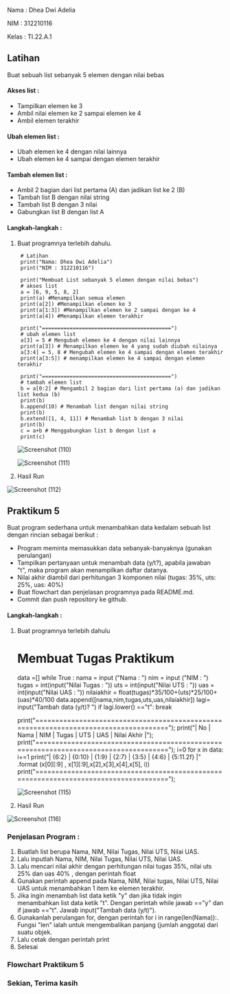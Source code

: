Nama  : Dhea Dwi Adelia

NIM   : 312210116

Kelas : TI.22.A.1

## Latihan
Buat sebuah list sebanyak 5 elemen dengan nilai bebas

#### Akses list :
- Tampilkan elemen ke 3
- Ambil nilai elemen ke 2 sampai elemen ke 4
- Ambil elemen terakhir
#### Ubah elemen list :
- Ubah elemen ke 4 dengan nilai lainnya
- Ubah elemen ke 4 sampai dengan elemen terakhir
#### Tambah elemen list :
- Ambil 2 bagian dari list pertama (A) dan jadikan list ke 2 (B)
- Tambah list B dengan nilai string
- Tambah list B dengan 3 nilai
- Gabungkan list B dengan list A

#### Langkah-langkah :
1. Buat programnya terlebih dahulu.

        # Latihan
        print("Nama: Dhea Dwi Adelia")
        print("NIM : 312210116")

        print("Membuat List sebanyak 5 elemen dengan nilai bebas")
        # akses list
        a = [6, 9, 5, 8, 2]
        print(a) #Menampilkan semua elemen
        print(a[2]) #Menampilkan elemen ke 3
        print(a[1:3]) #Menampilkan elemen ke 2 sampai dengan ke 4
        print(a[4]) #Menampilkan elemen terakhir

        print("==========================================")
        # ubah elemen list
        a[3] = 5 # Mengubah elemen ke 4 dengan nilai lainnya
        print(a[3]) # Menampilkan elemen ke 4 yang sudah diubah nilainya
        a[3:4] = 5, 8 # Mengubah elemen ke 4 sampai dengan elemen terakhir
        print(a[3:5]) # menampilkan elemen ke 4 sampai dengan elemen terakhir

        print("==========================================")
        # tambah elemen list
        b = a[0:2] # Mengambil 2 bagian dari list pertama (a) dan jadikan list kedua (b)
        print(b)
        b.append(10) # Menambah list dengan nilai string
        print(b)
        b.extend([1, 4, 11]) # Menambah list b dengan 3 nilai
        print(b)
        c = a+b # Menggabungkan list b dengan list a
        print(c)

    ![Screenshot (110)](https://user-images.githubusercontent.com/115794875/203252664-ef3e1f91-2f60-4963-9003-7780741d6327.png)
    
    ![Screenshot (111)](https://user-images.githubusercontent.com/115794875/203252885-8b77e0a9-6b68-44c9-8130-9d31a467871c.png)

2. Hasil Run

![Screenshot (112)](https://user-images.githubusercontent.com/115794875/203253517-7275b06b-3156-447a-8f63-4ad80fc95212.png)

 
## Praktikum 5
Buat program sederhana untuk menambahkan data kedalam sebuah list dengan rincian sebagai berikut :

- Program meminta memasukkan data sebanyak-banyaknya (gunakan perulangan)
- Tampilkan pertanyaan untuk menambah data (y/t?), apabila jawaban   
"t", maka program akan menampilkan daftar datanya.
- Nilai akhir diambil dari perhitungan 3 komponen nilai (tugas: 35%, uts: 25%, uas: 40%)
- Buat flowchart dan penjelasan programnya pada README.md.
- Commit dan push repository ke github.

#### Langkah-langkah :
1. Buat programnya terlebih dahulu

    # Membuat Tugas Praktikum
    data =[]
    while True :
        nama       = input    ("Nama        : ")
        nim        = input    ("NIM         : ")
        tugas      = int(input("Nilai Tugas : "))
        uts        = int(input("Nilai UTS   : "))
        uas        = int(input("Nilai UAS   : "))
        nilaiakhir = float(tugas)*35/100+(uts)*25/100+(uas)*40/100
        data.append([nama,nim,tugas,uts,uas,nilaiakhir])
        lagi= input("Tambah data (y/t)? ")
        if lagi.lower() =="t":
            break


    print("=====================================================================================");
    print("|  No  |     Nama     |     NIM     |   Tugas   |   UTS   |   UAS   |  Nilai Akhir  |");
    print("=====================================================================================");
    i=0
    for x in data:
        i+=1
        print("|  {6:2}  |  {0:10}  |  {1:9}  |  {2:7}  |  {3:5}  | {4:6}  |  {5:11.2f}  |"\
              .format (x[0][:9] , x[1][:9],x[2],x[3],x[4],x[5], i))
    print("=====================================================================================");
    
    ![Screenshot (115)](https://user-images.githubusercontent.com/115794875/203254753-7fe9e881-bbca-4d46-ac29-6aeb1f7afaad.png)

    
2. Hasil Run

![Screenshot (116)](https://user-images.githubusercontent.com/115794875/203254835-160cdd8c-e206-4cb0-9496-bd9cff83786d.png)


### Penjelasan Program :
1. Buatlah list berupa Nama, NIM, Nilai Tugas, Nilai UTS, Nilai UAS.
2. Lalu inputlah Nama, NIM, Nilai Tugas, Nilai UTS, Nilai UAS.
3. Lalu mencari nilai akhir dengan perhitungan nilai tugas 35%, nilai uts 25% dan uas 40% , dengan perintah float
4. Gunakan perintah append pada Nama, NIM, Nilai tugas, Nilai UTS, Nilai UAS untuk menambahkan 1 item ke elemen terakhir.
5. Jika ingin menambah list data ketik "y" dan jika tidak ingin menambahkan list data ketik "t". Dengan perintah while jawab =="y" dan if jawab =="t". Jawab input("Tambah data (y/t)").
6. Gunakanlah perulangan for, dengan perintah for i in range(len(Nama)):. Fungsi "len" ialah untuk mengembalikan panjang (jumlah anggota) dari suatu objek.
7. Lalu cetak dengan perintah print
8. Selesai

### Flowchart Praktikum 5


### Sekian, Terima kasih 
